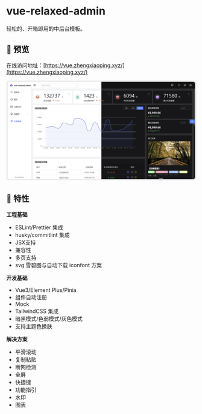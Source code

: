 # vue-relaxed-admin

轻松的、开箱即用的中后台模板。

## 🍧 预览

在线访问地址：[https://vue.zhengxiaoping.xyz/](https://vue.zhengxiaoping.xyz/)

![](./images/preview.png)

## 🚀 特性

**工程基础**
- ESLint/Prettier 集成
- husky/commitlint 集成
- JSX支持
- 兼容性
- 多页支持
- svg 雪碧图与自动下载 iconfont 方案

**开发基础**
- Vue3/Element Plus/Pinia
- 组件自动注册
- Mock
- TailwindCSS 集成
- 暗黑模式/色弱模式/灰色模式
- 支持主题色换肤

**解决方案**
- 平滑滚动
- 复制粘贴
- 断网检测
- 全屏
- 快捷键
- 功能指引
- 水印
- 图表